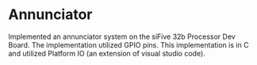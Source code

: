 # Annunciator
Implemented an annunciator system on the siFive 32b Processor Dev Board. The implementation utilized GPIO pins.
This implementation is in C and utilized Platform IO (an extension of visual studio code).
